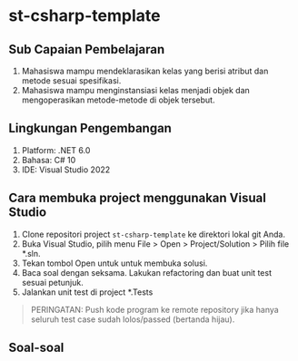 # st-csharp-template

## Sub Capaian Pembelajaran

1. Mahasiswa mampu mendeklarasikan kelas yang berisi atribut dan metode sesuai spesifikasi.
2. Mahasiswa mampu menginstansiasi kelas menjadi objek dan mengoperasikan metode-metode di objek tersebut.

## Lingkungan Pengembangan

1. Platform: .NET 6.0
2. Bahasa: C# 10
3. IDE: Visual Studio 2022

## Cara membuka project menggunakan Visual Studio

1. Clone repositori project `st-csharp-template` ke direktori lokal git Anda.
2. Buka Visual Studio, pilih menu File > Open > Project/Solution > Pilih file *.sln.
3. Tekan tombol Open untuk  untuk membuka solusi.
4. Baca soal dengan seksama. Lakukan refactoring dan buat unit test sesuai petunjuk.
6. Jalankan unit test di project *.Tests

> PERINGATAN: Push kode program ke remote repository jika hanya seluruh test case sudah lolos/passed (bertanda hijau).

## Soal-soal
